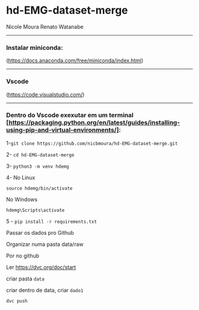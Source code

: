 # hd-EMG-dataset-merge
Nicole Moura
Renato Watanabe

---
### Instalar miniconda:

(https://docs.anaconda.com/free/miniconda/index.html)

---
### Vscode 

(https://code.visualstudio.com/)

---
### Dentro do Vscode exexutar em um terminal [https://packaging.python.org/en/latest/guides/installing-using-pip-and-virtual-environments/]:



1-`git clone https://github.com/nicbmoura/hd-EMG-dataset-merge.git`

2- `cd hd-EMG-dataset-merge`


3- `python3 -m venv hdemg`

4- No Linux

`source hdemg/bin/activate`

No Windows

`hdemg\Scripts\activate`

5 - `pip install -r requirements.txt`

Passar os dados pro Github

Organizar numa pasta data/raw

Por no github

Ler https://dvc.org/doc/start

criar pasta `data`

criar dentro de data, criar `dado1`

`dvc push`